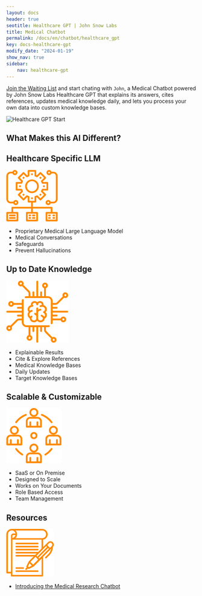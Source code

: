```yaml
---
layout: docs
header: true
seotitle: Healthcare GPT | John Snow Labs
title: Medical Chatbot 
permalink: /docs/en/chatbot/healthcare_gpt
key: docs-healthcare-gpt
modify_date: "2024-01-19"
show_nav: true
sidebar:
    nav: healthcare-gpt
---
```


[Join the Waiting List](https://chat.johnsnowlabs.com/signup) and start chating with `John`, a Medical Chatbot powered by John Snow Labs Healthcare GPT that explains its answers, cites references, updates medical knowledge daily, and lets you process your own data into custom knowledge bases.


![Healthcare GPT Start](\assets\images\chatbot\john.gif)

## What Makes this AI Different?


<div class="block-wrapper block-wrapper-top">

<div class="block-box" markdown="1">
<div class="has_i" markdown="1">

## Healthcare Specific LLM 

<img class="image image--xl" src="/assets/images/annotation_lab/Productivity.svg" alt="john snow labs annotation lab"/>
</div>

- Proprietary Medical Large Language Model
- Medical Conversations
- Safeguards
- Prevent Hallucinations

</div>

<div class="block-box" markdown="1">
<div class="has_i" markdown="1">

## Up to Date Knowledge 

<img class="image image--xl" src="/assets/images/annotation_lab/AutoNLP.svg" alt="john snow labs annotation lab"/>

</div>

- Explainable Results
- Cite & Explore References
- Medical Knowledge Bases
- Daily Updates
- Target Knowledge Bases

</div>

</div>

<div class="block-wrapper block-wrapper-top">
<div class="block-box" markdown="1">
<div class="has_i" markdown="1">

## Scalable & Customizable 

<img class="image image--xl" src="/assets/images/annotation_lab/Teamwork.svg" alt="john snow labs annotation lab"/>

</div>

- SaaS or On Premise
- Designed to Scale
- Works on Your Documents
- Role Based Access
- Team Management

</div>
<div class="block-box" markdown="1">
<div class="has_i" markdown="1">

## Resources

<img class="image image--xl" src="/assets/images/annotation_lab/best_practices.svg" alt="john snow labs annotation lab"/>
</div>

- <a href="https://youtu.be/lMIJUozCLMY?si=kVUgL8MOcM3O33aW" target="_blank">Introducing the Medical Research Chatbot</a>

</div>
</div>

